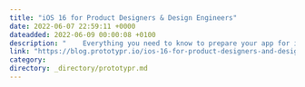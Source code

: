 ```yaml
---
title: "iOS 16 for Product Designers & Design Engineers"
date: 2022-06-07 22:59:11 +0000
dateadded: 2022-06-09 00:00:08 +0100
description: "    Everything you need to know to prepare your app for iOS 16.  Continue reading on Prototypr »  "
link: "https://blog.prototypr.io/ios-16-for-product-designers-and-design-engineers-38b5f8408481?source=rss----eb297ea1161a---4"
category:
directory: _directory/prototypr.md
---
```

